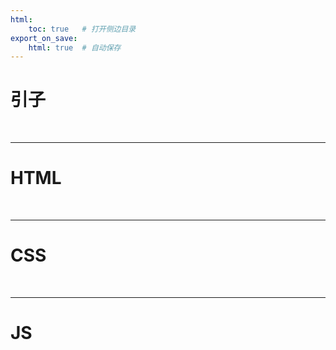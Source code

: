 ```yaml
---
html:
    toc: true   # 打开侧边目录
export_on_save:
    html: true  # 自动保存
---
```


# 引子


<br>

---


# HTML



<br>

---


# CSS



<br>

---



# JS



